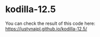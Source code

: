 # kodilla-12.5

You can check the result of this code here: https://justynajpl.github.io/kodilla-12.5/
